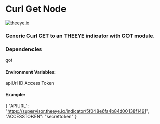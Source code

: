 
# Curl Get Node

[![theeye.io](../images/logo-theeye-theOeye-logo2.png)](https://theeye.io/en/index.html)

### Generic Curl GET to an **THEEYE** **indicator** with GOT module.

### Dependencies

got

#### Environment Variables:

apiUrl ID
Access Token


#### Example:

{
  "APIURL": "https://supervisor.theeye.io/indicator/5f048e6fa4b84d00138f1491",
  "ACCESSTOKEN": "secrettoken"
}
